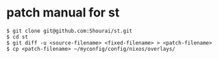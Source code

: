 # patch manual for st

```
$ git clone git@github.com:Shourai/st.git
$ cd st
$ git diff -u <source-filename> <fixed-filename> > <patch-filename>
$ cp <patch-filename> ~/myconfig/config/nixos/overlays/

```

